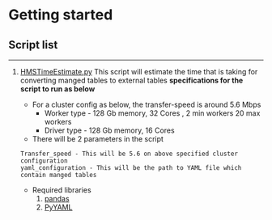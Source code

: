 # Getting started

## Script list

----

1. [HMSTimeEstimate.py](./HMSTimeEstimate.py) This script will estimate the time that is taking for converting manged tables to external tables
**specifications for the script to run as below**
    - For a cluster config as below, the transfer-speed is around 5.6 Mbps
        <ul>
        <li>Worker type - 128 Gb memory, 32 Cores , 2 min workers 20 max workers</li>
        <li>Driver type - 128 Gb memory, 16 Cores </li>
        </ul>
    - There will be 2 parameters in the script <br>

    ```
    Transfer_speed - This will be 5.6 on above specified cluster configuration
    yaml_configuration - This will be the path to YAML file which contain manged tables
    ```

    - Required libraries
        <ol>
        <li><a href ="https://pypi.org/project/pandas/" target=”_blank”> pandas </a></li>
        <li><a href ="https://pypi.org/project/PyYAML/" target=”_blank”>PyYAML</a></li>
        </ol>
